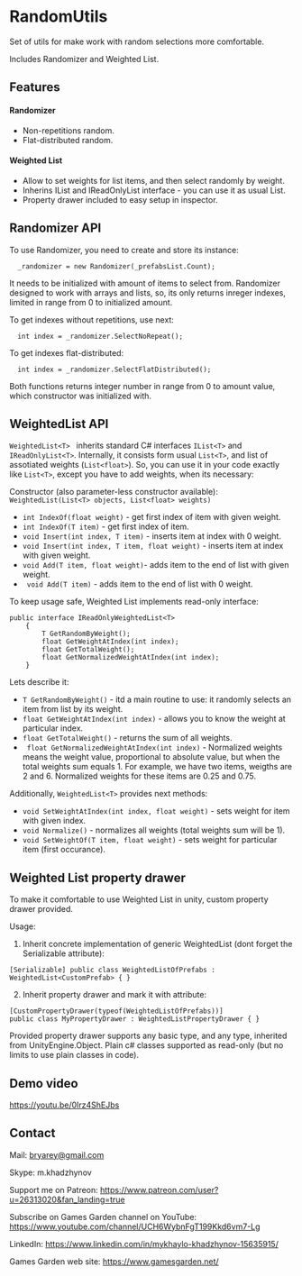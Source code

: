 # RandomUtils
Set of utils for make work with random selections more comfortable. 

Includes Randomizer and Weighted List.

## Features ##
#### Randomizer ####
- Non-repetitions random.
- Flat-distributed random.
#### Weighted List ####
- Allow to set weights for list items, and then select randomly by weight.
- Inherins IList<T> and IReadOnlyList<T> interface - you can use it as usual List<T>.
- Property drawer included to easy setup in inspector.

## Randomizer API ##

To use Randomizer, you need to create and store its instance:
```
  _randomizer = new Randomizer(_prefabsList.Count);
```
It needs to be initialized with amount of items to select from.
Randomizer designed to work with arrays and lists, so, its only returns inreger indexes, limited in range from 0 to initialized amount.

To get indexes without repetitions, use next:
```
  int index = _randomizer.SelectNoRepeat();
```

To get indexes flat-distributed:
```
  int index = _randomizer.SelectFlatDistributed();
```

Both functions returns integer number in range from 0 to amount value, which constructor was initialized with.

## WeightedList API ##

```WeightedList<T> ``` inherits standard C# interfaces ```IList<T>``` and ```IReadOnlyList<T>```. 
Internally, it consists form usual ```List<T>```, and list of assotiated weights (```List<float>```). 
So, you can use it in your code exactly like ```List<T>```, except you have to add weights, when its necessary:

Constructor (also parameter-less constructor available):
```WeightedList(List<T> objects, List<float> weights)```
  
- ```int IndexOf(float weight)``` - get first index of item with given weight.
- ```int IndexOf(T item)``` - get first index of item.
- ```void Insert(int index, T item)``` - inserts item at index with 0 weight.
- ```void Insert(int index, T item, float weight)``` - inserts item at index with given weight.
- ```void Add(T item, float weight)```- adds item to the end of list with given weight.
- ``` void Add(T item)``` - adds item to the end of list with 0 weight.

To keep usage safe, Weighted List implements read-only interface:

```
public interface IReadOnlyWeightedList<T>
    {
        T GetRandomByWeight();
        float GetWeightAtIndex(int index);
        float GetTotalWeight();
        float GetNormalizedWeightAtIndex(int index);
    }

```
Lets describe it:
- ```T GetRandomByWeight()``` - itd a main routine to use: it randomly selects an item from list by its weight.
- ```float GetWeightAtIndex(int index)``` - allows you to know the weight at particular index.
- ```float GetTotalWeight()``` - returns the sum of all weights.
- ``` float GetNormalizedWeightAtIndex(int index)``` - Normalized weights means the weight value, proportional to absolute value, but when the total weights sum equals 1. For example, we have two items, weigths are 2 and 6. Normalized weights for these items are 0.25 and 0.75.

Additionally, ```WeightedList<T>``` provides next methods:

- ```void SetWeightAtIndex(int index, float weight)``` - sets weight for item with given index.
- ```void Normalize()``` - normalizes all weights (total weights sum will be 1).
- ```void SetWeightOf(T item, float weight)``` - sets weight for particular item (first occurance).

## Weighted List property drawer ##
To make it comfortable to use Weighted List in unity, custom property drawer provided.

Usage:
1. Inherit concrete implementation of generic WeightedList (dont forget the Serializable attribute):
```
[Serializable] public class WeightedListOfPrefabs : WeightedList<CustomPrefab> { }
```
2. Inherit property drawer and mark it with attribute:
```
[CustomPropertyDrawer(typeof(WeightedListOfPrefabs))]
public class MyPropertyDrawer : WeightedListPropertyDrawer { }
```
Provided property drawer supports any basic type, and any type, inherited from UnityEngine.Object.
Plain c# classes supported as read-only (but no limits to use plain classes in code).

## Demo video ##

https://youtu.be/0Irz4ShEJbs 

## Contact ##
Mail:
bryarey@gmail.com

Skype:
m.khadzhynov

Support me on Patreon:
https://www.patreon.com/user?u=26313020&fan_landing=true

Subscribe on Games Garden channel on YouTube:
https://www.youtube.com/channel/UCH6WybnFgT199Kkd6vm7-Lg

LinkedIn:
https://www.linkedin.com/in/mykhaylo-khadzhynov-15635915/

Games Garden web site:
https://www.gamesgarden.net/

